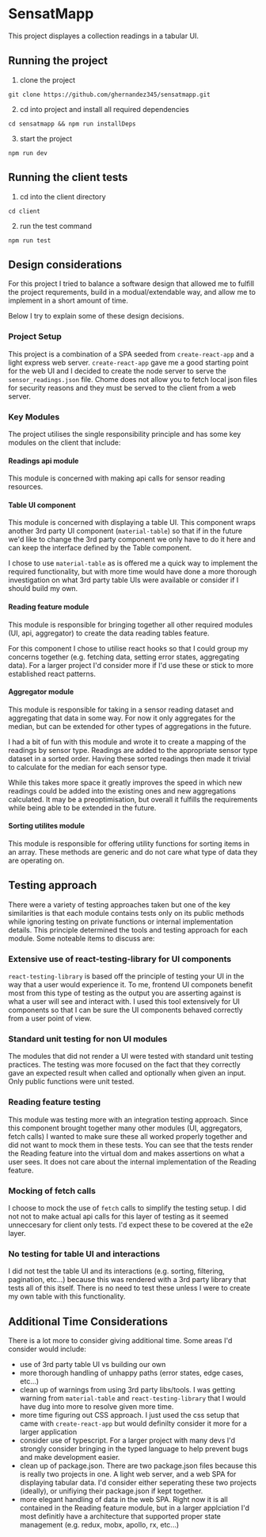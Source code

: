 # SensatMapp

This project displayes a collection readings in a tabular UI.

## Running the project

1. clone the project

`git clone https://github.com/ghernandez345/sensatmapp.git`

2. cd into project and install all required dependencies

`cd sensatmapp && npm run installDeps`

3. start the project

`npm run dev`

## Running the client tests

1. cd into the client directory

`cd client`

2. run the test command

`npm run test`

## Design considerations

For this project I tried to balance a software design that allowed me to fulfill the project requrements, build in a modual/extendable way, and allow me to implement in a short amount of time.

Below I try to explain some of these design decisions.

### Project Setup

This project is a combination of a SPA seeded from `create-react-app` and a light express web server. `create-react-app` gave me a good starting point for the web UI and I decided to create the node server to serve the `sensor_readings.json` file. Chome does not allow you to fetch local json files for security reasons and they must be served to the client from a web server.

### Key Modules

The project utilises the single responsibility principle and has some key modules on the client that include:

#### Readings api module

This module is concerned with making api calls for sensor reading resources.

#### Table UI component

This module is concerned with displaying a table UI. This component wraps another 3rd party UI component (`material-table`) so that if in the future we'd like to change the 3rd party component we only have to do it here and can keep the interface defined by the Table component.

I chose to use `material-table` as is offered me a quick way to implement the required functionality, but with more time would have done a more thorough investigation on what 3rd party table UIs were available or consider if I should build my own.

#### Reading feature module

This module is responsible for bringing together all other required modules (UI, api, aggregator) to create the data reading tables feature.

For this component I chose to utilise react hooks so that I could group my concerns together (e.g. fetching data, setting error states, aggregating data). For a larger project I'd consider more if I'd use these or stick to more established react patterns.

#### Aggregator module

This module is responsible for taking in a sensor reading dataset and aggregating that data in some way. For now it only aggregates for the median, but can be extended for other types of aggregations in the future.

I had a bit of fun with this module and wrote it to create a mapping of the readings by sensor type. Readings are added to the appropriate sensor type dataset in a sorted order. Having these sorted readings then made it trivial to calculate for the median for each sensor type.

While this takes more space it greatly improves the speed in which new readings could be added into the existing ones and new aggregations calculated. It may be a preoptimisation, but overall it fulfills the requirements while being able to be extended in the future.

#### Sorting utilites module

This module is responsible for offering utility functions for sorting items in an array. These methods are generic and do not care what type of data they are operating on.

## Testing approach

There were a variety of testing approaches taken but one of the key similarities is that each module contains tests only on its public methods while ignoring testing on private functions or internal implementation details. This principle determined the tools and testing approach for each module. Some noteable items to discuss are:

### Extensive use of react-testing-library for UI components

`react-testing-library` is based off the principle of testing your UI in the way that a user would experience it. To me, frontend UI componets benefit most from this type of testing as the output you are asserting against is what a user will see and interact with. I used this tool extensively for UI components so that I can be sure the UI components behaved correctly from a user point of view.

### Standard unit testing for non UI modules

The modules that did not render a UI were tested with standard unit testing practices. The testing was more focused on the fact that they correctly gave an expected result when called and optionally when given an input. Only public functions were unit tested.

### Reading feature testing

This module was testing more with an integration testing approach. Since this component brought together many other modules (UI, aggregators, fetch calls) I wanted to make sure these all worked properly together and did not want to mock them in these tests. You can see that the tests render the Reading feature into the virtual dom and makes assertions on what a user sees. It does not care about the internal implementation of the Reading feature.

### Mocking of fetch calls

I choose to mock the use of `fetch` calls to simplify the testing setup. I did not not to make actual api calls for this layer of testing as it seemed unneccesary for client only tests. I'd expect these to be covered at the e2e layer.

### No testing for table UI and interactions

I did not test the table UI and its interactions (e.g. sorting, filtering, pagination, etc...) because this was rendered with a 3rd party library that tests all of this itself. There is no need to test these unless I were to create my own table with this functionality.

## Additional Time Considerations

There is a lot more to consider giving additional time. Some areas I'd consider would include:

- use of 3rd party table UI vs building our own
- more thorough handling of unhappy paths (error states, edge cases, etc...)
- clean up of warnings from using 3rd party libs/tools. I was getting warning from `material-table` and `react-testing-library` that I would have dug into more to resolve given more time.
- more time figuring out CSS approach. I just used the css setup that came with `create-react-app` but would definilty consider it more for a larger application
- consider use of typescript. For a larger project with many devs I'd strongly consider bringing in the typed language to help prevent bugs and make development easier.
- clean up of package.json. There are two package.json files because this is really two projects in one. A light web server, and a web SPA for displaying tabular data. I'd consider either seperating these two projects (ideally), or unifiying their package.json if kept together.
- more elegant handling of data in the web SPA. Right now it is all contained in the Reading feature module, but in a larger applciation I'd most definitly have a architecture that supported proper state management (e.g. redux, mobx, apollo, rx, etc...)
